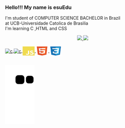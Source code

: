 ### Hello!!! My name is esuEdu
I'm student of COMPUTER SCIENCE BACHELOR in Brazil<br/>
at UCB-Universidade Catolica de Brasilia<br/>
I'm learning C ,HTML and CSS
<div align="center">
  <a href="https://github.com/esuEdu">
  <img height="180em" src="https://github-readme-stats.vercel.app/api?username=esuEdu&show_icons=true&theme=radical&include_all_commits=true&count_private=true"/>
  <img height="180em" src="https://github-readme-stats.vercel.app/api/top-langs/?username=esuEdu&card_width=190&layout=compact&height&theme=radical"/>
</div>
<div style="display: inline_block"><br>
  <img align="center" alt="c" height="30" width="40" src="https://raw.githubusercontent.com/gilbarbara/logos/f4c8e8b933aa80ce83b6d6d387e016bf4cb4e376/logos/c.svg">
  <img align="center" alt="c" height="30" width="40" src="https://raw.githubusercontent.com/gilbarbara/logos/f4c8e8b933aa80ce83b6d6d387e016bf4cb4e376/logos/c-plusplus.svg">
  <img align="center" alt="js" height="30" width="40" src="https://raw.githubusercontent.com/devicons/devicon/master/icons/javascript/javascript-plain.svg">
  <img align="center" alt="HTML" height="30" width="40" src="https://raw.githubusercontent.com/devicons/devicon/master/icons/html5/html5-original.svg">
  <img align="center" alt="CSS" height="30" width="40" src="https://raw.githubusercontent.com/devicons/devicon/master/icons/css3/css3-original.svg">
  </div>
   
  ##
 
<div> 

  ![Snake animation](https://github.com/esuEdu/esuEdu/blob/output/github-contribution-grid-snake.svg)
 
</div>
